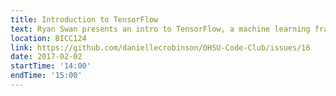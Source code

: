 ```yaml
---
title: Introduction to TensorFlow
text: Ryan Swan presents an intro to TensorFlow, a machine learning framework
location: BICC124
link: https://github.com/daniellecrobinson/OHSU-Code-Club/issues/16
date: 2017-02-02
startTime: '14:00'
endTime: '15:00'
---
```

